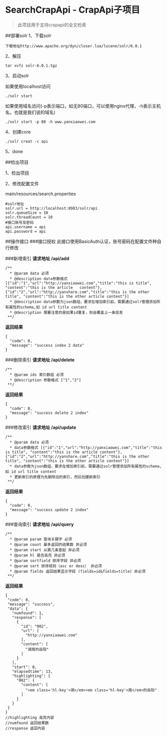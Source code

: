 # SearchCrapApi - CrapApi子项目

>此项目用于支持crapapi的全文检索

##部署solr
1、下载solr
```
下载地址http://www.apache.org/dyn/closer.lua/lucene/solr/6.0.1
```
2、解压
```
tar xvfz solr-6.0.1.tgz
```
3、启动solr

如果使用localhost访问
```
./solr start
```
如果使用域名访问(-p表示端口，如无80端口，可以使用nginx代理，-h表示主机名，也就是我们说的域名)
```
./solr start -p 80 -h www.yanxiaowei.com
```
4、创建core
```
./solr creat -c api
```
5、done

##检出项目

1、检出项目

2、修改配置文件

main/resources/search.properties
```
#solr地址
solr.url = http://localhost:8983/solr/api
solr.queueSize = 10
solr.threadCount = 10
#接口账号及密码
api.username = api
api.password = api
```
##操作接口
###接口授权
此接口使用BasicAuth认证，账号密码在配置文件种自行修改

###新增索引
**请求地址 /api/add**
```
/**
  * @param data 必须
  * @description data参数格式 [{"id":"1","url":"http://yanxiaowei.com","title":"this is title", "content":"this is the article   content"},{"id":"2","url":"http://yanshare.com","title":"this is the other title", "content":"this is the other article content"}]
  * @description data参数为json数组，要求在增加索引前，需要通过solr管理添加所有属性的schema,如 id url title content
  * @description 需要注意的是如果id重复，则会覆盖上一条信息
 **/
```
**返回结果** 
```
{
  "code": 0,
  "message": "success index 2 data"
}
```
###删除索引
**请求地址 /api/delete**
```
/**
  * @param ids 索引数组 必须
  * @description 参数格式 ["1","2"]
 **/
```
**返回结果** 
```
{
  "code": 0,
  "message": "success delete 2 index"
}
```
###修改索引
**请求地址 /api/update**
```
/**
  * @param data 必须
  * data参数格式 [{"id":"1","url":"http://yanxiaowei.com","title":"this is title", "content":"this is the article content"},{"id":"2","url":"http://yanshare.com","title":"this is the other title", "content":"this is the other article content"}]
  * data参数为json数组，要求在增加索引前，需要通过solr管理添加所有属性的schema,如 id url title content
  * 更新索引的原理为先删除旧的索引，然后创建新索引
 **/
```
**返回结果**
```
{
  "code": 0,
  "message": "success update 2 index"
}
```
###查询索引
**请求地址 /api/query**
```
/**
  * @param param 查询关键字 必须
  * @param count 最多返回的结果数 非必须
  * @param start 从第几条查起 非必须
  * @param hl 是否高亮 非必须
  * @param sortfield 排序字段 非必须
  * @param sort 排序规则（asc or desc） 非必须
  * @param fields 返回结果显示字段 (fields=id&fields=title) 非必须
 **/
 ```
**返回结果** 
 ```
 {
  "code": 0,
  "message": "success",
  "data": {
    "numfound": 1,
    "response": [
      {
        "id": "002",
        "url": [
          "http://yanxiaowei.com"
        ],
        "content": [
          "湖南的岳阳"
        ]
      }
    ],
    "start": 0,
    "elapsedtime": 13,
    "highlighting": {
      "002": {
        "content": [
          "<em class='hl-key'>湖</em><em class='hl-key'>南</em>的岳阳"
        ]
      }
    }
  }
}
//highlighting 高亮内容
//numfound 返回结果数
//response 返回内容
 ```
